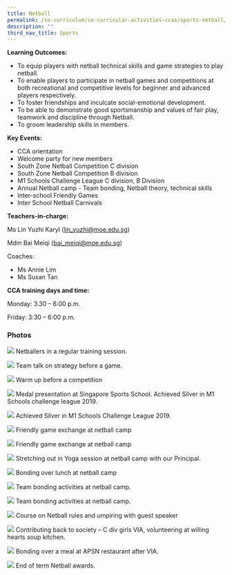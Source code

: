 ```yaml
---
title: Netball
permalink: /co-curriculum/co-curricular-activities-ccas/sports-netball/
description: ""
third_nav_title: Sports
---
```



**Learning Outcomes:**

*   To equip players with netball technical skills and game strategies to play netball.
*   To enable players to participate in netball games and competitions at both recreational and competitive levels for beginner and advanced players respectively.
*   To foster friendships and inculcate social-emotional development. 
*   To be able to demonstrate good sportsmanship and values of fair play, teamwork and discipline through Netball. 
*   To groom leadership skills in members.

**Key Events:**

*   CCA orientation
*   Welcome party for new members
*   South Zone Netball Competition C division
*   South Zone Netball Competition B division
*   M1 Schools Challenge League C division, B Division
*   Annual Netball camp - Team bonding, Netball theory, technical skills  
*   Inter-school Friendly Games
*   Inter School Netball Carnivals

**Teachers-in-charge:**

Ms Lin Yuzhi Karyl ([lin\_yuzhi@moe.edu.sg](mailto:lin_yuzhi@moe.edu.sg))

Mdm Bai Meiqi ([bai\_meiqi@moe.edu.sg](mailto:bai_meiqi@moe.edu.sg))

Coaches: 

*   Ms Annie Lim
*   Ms Susan Tan 

**CCA training days and time:**

Monday: 3.30 – 6:00 p.m.

Friday: 3:30 – 6:00 p.m.

### Photos

![](/images/Photo-1-3.jpeg)
Netballers in a regular training session.

![](/images/Photo-2-3.jpeg)
Team talk on strategy before a game.

![](/images/Photo-3-2.jpeg)
Warm up before a competition

![](/images/Photo-4-1.jpeg)
Medal presentation at Singapore Sports School. Achieved Silver in M1 Schools challenge league 2019.

![](/images/Photo-5.jpeg)
Achieved Silver in M1 Schools Challenge League 2019.

![](/images/Photo-7.jpeg)
Friendly game exchange at netball camp

![](/images/Photo-8-1.jpeg)
Friendly game exchange at netball camp

![](/images/Photo-9.jpeg)
Stretching out in Yoga session at netball camp with our Principal.

![](/images/Photo-10.jpeg)
Bonding over lunch at netball camp

![](/images/Photo-11.jpeg)
Team bonding activities at netball camp.

![](/images/Photo-12.jpeg)
Team bonding activities at netball camp.

![](/images/Photo-13.jpeg)
Course on Netball rules and umpiring with guest speaker

![](/images/Photo-14.jpeg)
Contributing back to society – C div girls VIA, volunteering at willing hearts soup kitchen.

![](/images/Photo-15.jpeg)
Bonding over a meal at APSN restaurant after VIA.

![](/images/Photo-16.jpeg)
End of term Netball awards.